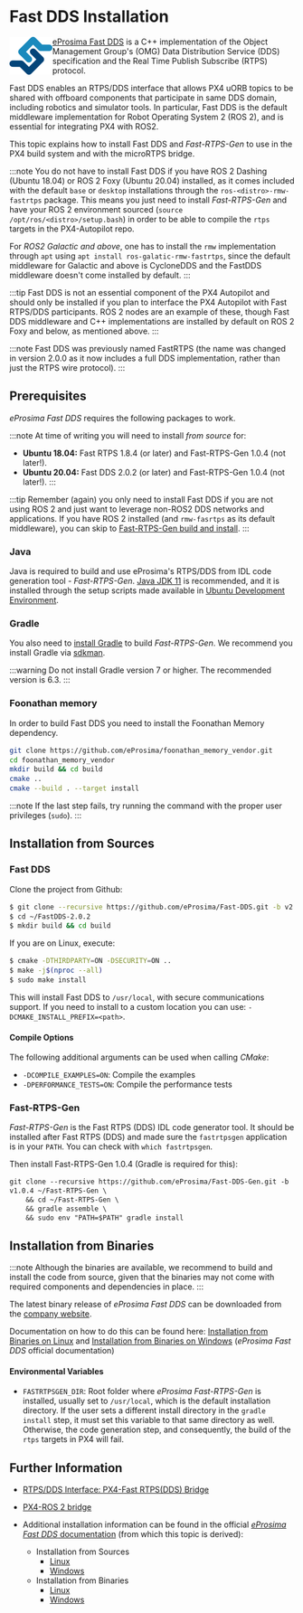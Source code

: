 # Fast DDS Installation

<img alt="logo" src="../../assets/fastrtps/eprosima_logo.png" style="float:left;"/> [eProsima Fast DDS](https://github.com/eProsima/Fast-DDS) is a C++ implementation of the Object Management Group's (OMG) Data Distribution Service (DDS) specification and the Real Time Publish Subscribe (RTPS) protocol.

Fast DDS enables an RTPS/DDS interface that allows PX4 uORB topics to be shared with offboard components that participate in same DDS domain, including robotics and simulator tools.
In particular, Fast DDS is the default middleware implementation for Robot Operating System 2 (ROS 2), and is essential for integrating PX4 with ROS2.

This topic explains how to install Fast DDS and *Fast-RTPS-Gen* to use in the PX4 build system and with the microRTPS bridge.

:::note
You do not have to install Fast DDS if you have ROS 2 Dashing (Ubuntu 18.04) or ROS 2 Foxy (Ubuntu 20.04) installed, as it comes included with the default `base` or `desktop` installations through the `ros-<distro>-rmw-fastrtps` package.
This means you just need to install *Fast-RTPS-Gen* and have your ROS 2 environment sourced (`source /opt/ros/<distro>/setup.bash`) in order to be able to compile the `rtps` targets in the PX4-Autopilot repo.

For *ROS2 Galactic and above*, one has to install the `rmw` implementation through `apt` using `apt install ros-galatic-rmw-fastrtps`, since the default middleware for Galactic and above is CycloneDDS and the FastDDS middleware doesn't come installed by default.
:::

:::tip
Fast DDS is not an essential component of the PX4 Autopilot and should only be installed if you plan to interface the PX4 Autopilot with Fast RTPS/DDS participants.
ROS 2 nodes are an example of these, though Fast DDS middleware and C++ implementations are installed by default on ROS 2 Foxy and below, as mentioned above.
:::

:::note
Fast DDS was previously named FastRTPS (the name was changed in version 2.0.0 as it now includes a full DDS implementation, rather than just the RTPS wire protocol).
:::


## Prerequisites

*eProsima Fast DDS* requires the following packages to work.

:::note
At time of writing you will need to install *from source* for:
- **Ubuntu 18.04:** Fast RTPS 1.8.4 (or later) and Fast-RTPS-Gen 1.0.4 (not later!).
- **Ubuntu 20.04:** Fast DDS 2.0.2 (or later) and Fast-RTPS-Gen 1.0.4 (not later!).
:::

:::tip
Remember (again) you only need to install Fast DDS if you are not using ROS 2 and just want to leverage non-ROS2 DDS networks and applications.
If you have ROS 2 installed (and `rmw-fasrtps` as its default middleware), you can skip to [Fast-RTPS-Gen build and install](#fast-rtps-gen).
:::

### Java

Java is required to build and use eProsima's RTPS/DDS from IDL code generation tool - *Fast-RTPS-Gen*.
[Java JDK 11](https://www.oracle.com/java/technologies/javase-jdk11-downloads.html) is recommended, and it is installed through the setup scripts made available in [Ubuntu Development Environment](../dev_setup/dev_env_linux.md).

### Gradle

You also need to [install Gradle](https://gradle.org/install/) to build *Fast-RTPS-Gen*.
We recommend you install Gradle via [sdkman](https://sdkman.io).

:::warning
Do not install Gradle version 7 or higher.
The recommended version is 6.3.
:::

### Foonathan memory

In order to build Fast DDS you need to install the Foonathan Memory dependency.

```sh
git clone https://github.com/eProsima/foonathan_memory_vendor.git
cd foonathan_memory_vendor
mkdir build && cd build
cmake ..
cmake --build . --target install
```

:::note
If the last step fails, try running the command with the proper user privileges (`sudo`).
:::


## Installation from Sources

### Fast DDS

Clone the project from Github:

```sh
$ git clone --recursive https://github.com/eProsima/Fast-DDS.git -b v2.0.2 ~/FastDDS-2.0.2
$ cd ~/FastDDS-2.0.2
$ mkdir build && cd build
```

If you are on Linux, execute:

```sh
$ cmake -DTHIRDPARTY=ON -DSECURITY=ON ..
$ make -j$(nproc --all)
$ sudo make install
```

This will install Fast DDS to `/usr/local`, with secure communications support.
If you need to install to a custom location you can use: `-DCMAKE_INSTALL_PREFIX=<path>`.

#### Compile Options

The following additional arguments can be used when calling *CMake*:

- `-DCOMPILE_EXAMPLES=ON`: Compile the examples
- `-DPERFORMANCE_TESTS=ON`: Compile the performance tests


### Fast-RTPS-Gen

*Fast-RTPS-Gen* is the Fast RTPS (DDS) IDL code generator tool.
It should be installed after Fast RTPS (DDS) and made sure the `fastrtpsgen` application is in your `PATH`.
You can check with `which fastrtpsgen`.

Then install Fast-RTPS-Gen 1.0.4 (Gradle is required for this):
```
git clone --recursive https://github.com/eProsima/Fast-DDS-Gen.git -b v1.0.4 ~/Fast-RTPS-Gen \
    && cd ~/Fast-RTPS-Gen \
    && gradle assemble \
    && sudo env "PATH=$PATH" gradle install
```

## Installation from Binaries

:::note
Although the binaries are available, we recommend to build and install the code from source, given that the binaries may not come with required components and dependencies in place.
:::

The latest binary release of *eProsima Fast DDS* can be downloaded from the [company website](http://www.eprosima.com/).

Documentation on how to do this can be found here: [Installation from Binaries on Linux](https://fast-dds.docs.eprosima.com/en/latest/installation/binaries/binaries_linux.html) and [Installation from Binaries on Windows](https://fast-dds.docs.eprosima.com/en/latest/installation/binaries/binaries_windows.html) (*eProsima Fast DDS* official documentation)

#### Environmental Variables

* `FASTRTPSGEN_DIR`: Root folder where *eProsima Fast-RTPS-Gen* is installed, usually set to `/usr/local`, which is the default installation directory.
  If the user sets a different install directory in the `gradle install` step, it must set this variable to that same directory as well.
  Otherwise, the code generation step, and consequently, the build of the `rtps` targets in PX4 will fail.


## Further Information

- [RTPS/DDS Interface: PX4-Fast RTPS(DDS) Bridge](../middleware/micrortps.md)
- [PX4-ROS 2 bridge](../ros/ros2_comm.md)

- Additional installation information can be found in the official [*eProsima Fast DDS* documentation](https://fast-dds.docs.eprosima.com/en/latest/) (from which this topic is derived):
  - Installation from Sources
    - [Linux](https://fast-dds.docs.eprosima.com/en/latest/installation/sources/sources_linux.html)
    - [Windows](https://fast-dds.docs.eprosima.com/en/latest/installation/sources/sources_windows.html)
  - Installation from Binaries
    - [Linux](https://fast-dds.docs.eprosima.com/en/latest/installation/binaries/binaries_linux.html)
    - [Windows](https://fast-dds.docs.eprosima.com/en/latest/installation/binaries/binaries_windows.html)
